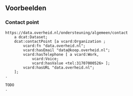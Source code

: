 ## Voorbeelden

### Contact point

<aside class="example" title="Contact point">

```turtle
https://data.overheid.nl/ondersteuning/algemeen/contact
	a dcat:Dataset;
	dcat:contactPoint [a vcard:Organization ;
		vcard:fn "data.overheid.nl";
		vcard:hasEmail "data@koop.overheid.nl";
        vcard:hasTelephone [ a vcard:Work,
            vcard:Voice;
            vcard:hasValue <tel:31707000526> ];
        vcard:hasURL "data.overheid.nl";
	];
.
```
</aside>

<aside class="example" title="Other identifier">

```
TODO
.
```
</aside>